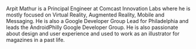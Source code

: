 Arpit Mathur is a Principal Engineer at Comcast Innovation Labs where he is mostly focused on Virtual Reality, Augmented Reality, Mobile and Messaging. He is also a Google Developer Group Lead for Philadelphia and leads the AndroidPhilly Google Developer Group. He is also passionate about design and user experience and used to work as an illustrator for magazines in a past life. 
